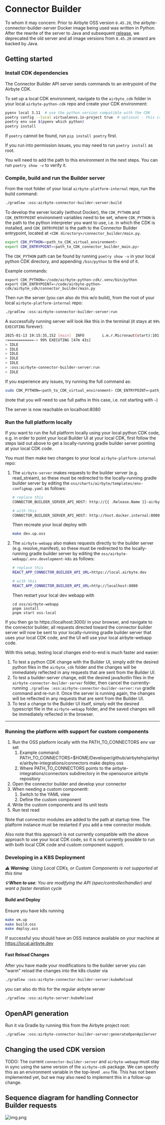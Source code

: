 # Connector Builder

To whom it may concern: Prior to Airbyte OSS version `0.45.20`, the airbyte-connector-builder-server Docker image being used was written
in Python. After the rewrite of the server to Java and subsequent [release](https://github.com/airbytehq/airbyte-platform-internal/pull/6371),
we deprecated the old server and all image versions from `0.45.20` onward are backed by Java.

## Getting started

### Install CDK dependencies

The Connector Builder API server sends commands to an entrypoint of the Airbyte CDK.

To set up a local CDK environment, navigate to the `airbyte_cdk` folder in your local `airbyte-python-cdk` repo and create your CDK environment:

```bash
pyenv local 3.11  # use the python version compatible with the CDK
poetry config --local virtualenvs.in-project true  # optional - this creates the .venv folder in the repo's directory
poetry env use $(pyenv which python)
poetry install
```

If `poetry` cannot be found, run `pip install poetry` first.

If you run into permission issues, you may need to run `poetry install` as root.

You will need to add the path to this environment in the next steps. You can run `poetry show -v` to verify it.

### Compile, build and run the Builder server

From the root folder of your local `airbyte-platform-internal` repo, run the build command:

```bash
./gradlew :oss:airbyte-connector-builder-server:build
```

To develop the server locally (without Docker), the `CDK_PYTHON` and `CDK_ENTRYPOINT` environment variables need to be set, where `CDK_PYTHON` is the path to the python interpreter you want to use, i.e. in which the CDK is installed, and `CDK_ENTRYPOINT` is the path to the Connector Builder entrypoint, located at `<CDK directory>/connector_builder/main.py`.

```bash
export CDK_PYTHON=<path_to_CDK_virtual_environment>
export CDK_ENTRYPOINT=<path_to_CDK_connector_builder_main.py>
```

The `CDK_PYTHON` path can be found by running `poetry show -v` in your local python CDK directory, and appending `/bin/python` to the end of it. 

Example commands:
```
export CDK_PYTHON=~/code/airbyte-python-cdk/.venv/bin/python
export CDK_ENTRYPOINT=~/code/airbyte-python-cdk/airbyte_cdk/connector_builder/main.py
```

Then run the server (you can also do this w/o build), from the root of your local `airbyte-platform-internal` repo:

```bash
./gradlew :oss:airbyte-connector-builder-server:run
```

A successfully running server will look like this in the terminal (it stays at `99% EXECUTING` forever):
```bash
2025-01-13 19:15:35,152 [main]  INFO        i.m.r.Micronaut(start):101 - Startup completed in 6229ms. Server Running: http://localhost:8080
<============-> 99% EXECUTING [47m 43s]
> IDLE
> IDLE
> IDLE
> IDLE
> IDLE
> :oss:airbyte-connector-builder-server:run
> IDLE
```

If you experience any issues, try running the full command as:

```bash
sudo CDK_PYTHON=<path_to_CDK_virtual_environment> CDK_ENTRYPOINT=<path_to_CDK_connector_builder_main.py> ./gradlew :oss:airbyte-connector-builder-server:run
```
(note that you will need to use full paths in this case, i.e. not starting with `~`)

The server is now reachable on localhost:8080

### Run the full platform locally

If you want to run the full platform locally using your local python CDK code, e.g. in order to point your local Builder UI at your local CDK, first follow the steps laid out above to get a locally-running gradle builder server pointing at your local CDK code. 

You must then make two changes to your local `airbyte-platform-internal` repo:
1. The `airbyte-server` makes requests to the builder server (e.g. read_stream), so these must be redirected to the locally-running gradle builder server by editing the `oss/charts/airbyte/templates/env-configmap.yaml` as follows:
    ```bash
    # replace this
    CONNECTOR_BUILDER_SERVER_API_HOST: http://{{ .Release.Name }}-airbyte-connector-builder-server-svc:{{ index .Values "connector-builder-server" "service" "port" }}
    
    # with this
    CONNECTOR_BUILDER_SERVER_API_HOST: http://host.docker.internal:8080
    ```
    Then recreate your local deploy with
    ```bash
    make dev.up.oss
    ```
2. The `airbyte-webapp` also makes requests directly to the builder server (e.g. resolve_manifest), so these must be redirected to the locally-running gradle builder server by editing the `oss/airbyte-webapp/.env.development-k8s` as follows:
    ```bash
    # replace this
    REACT_APP_CONNECTOR_BUILDER_API_URL=https://local.airbyte.dev
    
    # with this
    REACT_APP_CONNECTOR_BUILDER_API_URL=http://localhost:8080
    ```
    Then restart your local dev webapp with
    ```
    cd oss/airbyte-webapp
    pnpm install
    pnpm start oss-local
    ```

If you then go to https://localhost:3000/ in your browser, and navigate to the connector builder, all requests directed toward the connector builder server will now be sent to your locally-running gradle builder server that uses your local CDK code, and the UI will use your local airbyte-webapp code.

With this setup, testing local changes end-to-end is much faster and easier:
1. To test a python CDK change with the Builder UI, simply edit the desired python files in the `airbyte_cdk` folder and the changes will be immediately reflected in any requests that are sent from the Builder UI.
2. To test a builder-server change, edit the desired java/kotlin files in the `airbyte-connector-builder-server` folder, then cancel the currently-running `./gradlew :oss:airbyte-connector-builder-server:run` gradle command and re-run it. Once the server is running again, the changes will be reflected in any requests that are sent from the Builder UI.
3. To test a change to the Builder UI itself, simply edit the desired typescript file in the `airbyte-webapp` folder, and the saved changes will be immediately reflected in the browser.

---

### Running the platform with support for custom components

1. Run the OSS platform locally with the PATH_TO_CONNECTORS env var set
    1. Example command: PATH_TO_CONNECTORS=$HOME/Developer/github/airbytehq/airbyte/airbyte-integrations/connectors make deploy.oss
    2. Where PATH_TO_CONNECTORS points to the airbyte-integrations/connectors subdirectory in the opensource airbyte repository
2. Open the connector builder and develop your connector
3. When needing a custom componentt:
    1. Switch to the YAML view
    2. Define the custom component
4. Write the custom components and its unit tests
5. Run test read

Note that connector modules are added to the path at startup time. The platform instance must be restarted if you add a new connector module.

Also note that this approach is not currently compatible with the above approach to use your local CDK code, so it is not currently possible to run with both local CDK code and custom component support. 

### Developing in a K8S Deployment
_**⚠️ Warning**: Using Local CDKs, or Custom Components is not supported at this time_

_**💡 When to use**: You are modifying the API (spec/controller/handler) and want a faster iteration cycle_

#### Build and Deploy
Ensure you have k8s running
```bash
make vm.up
make build.oss
make deploy.oss
```

If successful you should have an OSS instance available on your machine at https://local.airbyte.dev

#### Fast Reload Changes
After you have made your modifications to the builder server you can "warm" reload the changes into the k8s cluster via

```bash
./gradlew :oss:airbyte-connector-builder-server:kubeReload
```

you can also do this for the regular airbyte server

```bash
./gradlew :oss:airbyte-server:kubeReload
```
## OpenAPI generation

Run it via Gradle by running this from the Airbyte project root:
```bash
./gradlew :oss:airbyte-connector-builder-server:generateOpenApiServer
```

## Changing the used CDK version

TODO: The current `connector-builder-server` and `airbyte-webapp` must stay in sync using the same version of
the `airbyte-cdk` package. We can specify this as an environment variable in the top-level `.env` file. 
This has not been implemented yet, but we may also need to implement this in a follow-up change.

## Sequence diagram for handling Connector Builder requests
![img.png](img.png)
